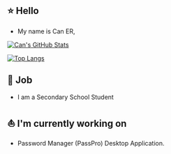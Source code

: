 ## ⭐ Hello

- My name is Can ER,


[![Can's GitHub Stats](https://github-readme-stats.vercel.app/api?username=canbluebird&show_icons=true&count_private=true)](https://github.com/canbluebird)

[![Top Langs](https://github-readme-stats.vercel.app/api/top-langs/?username=canbluebird&layout=compact)](https://github.com/canbluebird)

## 🧪 Job

- I am a Secondary School Student

## ⛵ I'm currently working on
- Password Manager (PassPro) Desktop Application.
